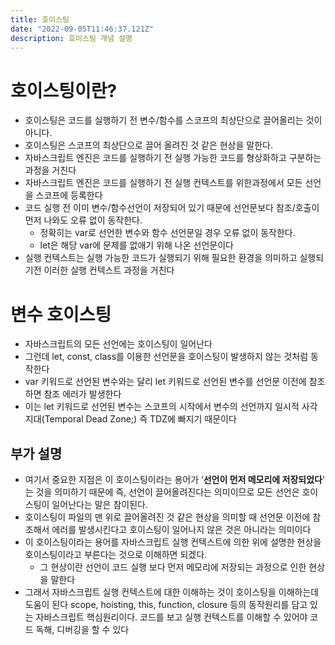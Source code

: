 ```yaml
---
title: 호이스팅
date: "2022-09-05T11:46:37.121Z"
description: 호이스팅 개념 설명
---
```


# 호이스팅이란?

- 호이스팅은 코드를 실행하기 전 변수/함수를 스코프의 최상단으로 끌어올리는 것이 아니다.
- 호이스팅은 스코프의 최상단으로 끌어 올려진 것 같은 현상을 말한다.
- 자바스크립트 엔진은 코드를 실행하기 전 실행 가능한 코드를 형상화하고 구분하는 과정을 거친다
- 자바스크립트 엔진은 코드를 실행하기 전 실행 컨텍스트를 위한과정에서 모든 선언을 스코프에 등록한다
- 코드 실행 전 이미 변수/함수선언이 저장되어 있기 때문에 선언문보다 참조/호출이 먼저 나와도 오류 없이 동작한다.
    - 정확히는 var로 선언한 변수와 함수 선언문일 경우 오류 없이 동작한다.
    - let은 해당 var에 문제를 없애기 위해 나온 선언문이다
- 실행 컨텍스트는 실행 가능한 코드가 실행되기 위해 필요한 환경을 의미하고 실행되기전 이러한 실행 컨텍스트 과정을 거친다

# 변수 호이스팅

- 자바스크립트의 모든 선언에는 호이스팅이 일어난다
- 그런데 let, const, class를 이용한 선언문을 호이스팅이 발생하지 않는 것처럼 동작한다
- var 키워드로 선언된 변수와는 달리 let 키워드로 선언된 변수를 선언문 이전에 참조하면 참조 에러가 발생한다
- 이는 let 키워드로 선언된 변수는 스코프의 시작에서 변수의 선언까지 일시적 사각지대(Temporal Dead Zone;) 즉 TDZ에 빠지기 때문이다

## 부가 설명

- 여기서 중요한 지점은 이 호이스팅이라는 용어가 ‘**선언이 먼저 메모리에 저장되었다**’ 는 것을 의미하기 때문에 즉, 선언이 끌어올려진다는 의미이므로 모든 선언은 호이스팅이 일어난다는 말은 참이된다.
- 호이스팅이 파일의 맨 위로 끌어올려진 것 같은 현상을 의미할 때 선언문 이전에 참조해서 에러를 발생시킨다고 호이스팅이 일어나지 않은 것은 아니라는 의미이다
- 이 호이스팅이라는 용어를 자바스크립트 실행 컨텍스트에 의한 위에 설명한 현상을 호이스팅이라고 부른다는 것으로 이해하면 되겠다.
    - 그 현상이란 선언이 코드 실행 보다 먼저 메모리에 저장되는 과정으로 인한 현상을 말한다
- 그래서 자바스크립트 실행 컨텍스트에 대한 이해하는 것이 호이스팅을 이해하는데 도움이 된다 scope, hoisting, this, function, closure 등의 동작원리를 담고 있는 자바스크립트 핵심원리이다. 코드를 보고 실행 컨텍스트를 이해할 수 있어야 코드 독해, 디버깅을 할 수 있다